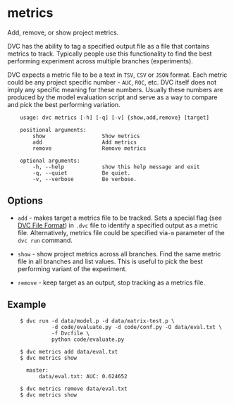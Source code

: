 # metrics

Add, remove, or show project metrics.

DVC has the ability to tag a specified output file as a file that contains
metrics to track. Typically people use this functionality to find the best
performing experiment across multiple branches (experiments).

DVC expects a metric file to be a text in `TSV`, `CSV` or `JSON` format. Each
metric could be any project specific number - `AUC`, `ROC`, etc. DVC itself
does not imply any specific meaning for these numbers. Usually these numbers are
produced by the model evaluation script and serve as a way to compare and pick
the best performing variation.


```usage
    usage: dvc metrics [-h] [-q] [-v] {show,add,remove} [target]

    positional arguments:
        show                  Show metrics
        add                   Add metrics
        remove                Remove metrics

    optional arguments:
        -h, --help            show this help message and exit
        -q, --quiet           Be quiet.
        -v, --verbose         Be verbose.
```

## Options

* `add` - makes target a metrics file to be tracked. Sets a special flag
(see [DVC File Format](/doc/user-guide/dvc-file-format)) in `.dvc` file to
identify a specified output as a metric file. Alternatively, metrics file could
be specified via`-m` parameter of the `dvc run` command.

* `show` - show project metrics across all branches. Find the same metric file
in all branches and list values. This is useful to pick the best performing
variant of the experiment.

* `remove` - keep target as an output, stop tracking as a metrics file.


## Example
```dvc
    $ dvc run -d data/model.p -d data/matrix-test.p \
              -d code/evaluate.py -d code/conf.py -O data/eval.txt \
              -f Dvcfile \
              python code/evaluate.py

    $ dvc metrics add data/eval.txt
    $ dvc metrics show

      master:
          data/eval.txt: AUC: 0.624652

    $ dvc metrics remove data/eval.txt
    $ dvc metrics show
```
